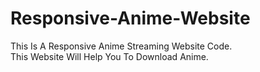 # Responsive-Anime-Website
This Is A Responsive Anime Streaming Website Code.<br>
This Website Will Help You To Download Anime.<br>

